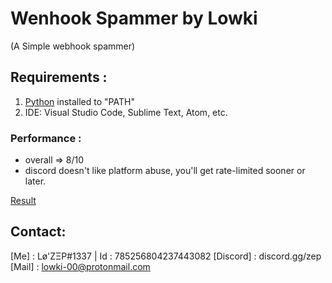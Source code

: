 # Wenhook Spammer by Lowki
(A Simple webhook spammer)

## Requirements :

1. [Python](https://python.org) installed to "PATH"
2. IDE: Visual Studio Code, Sublime Text, Atom, etc.

### Performance :

* overall => 8/10
* discord doesn't like platform abuse, you'll get rate-limited sooner or later.


[Result](https://cdn.discordapp.com/attachments/806622582492889121/806623801138741319/unknown.png) 

## Contact:
[Me] : Lø'ZΞP#1337 | Id : 785256804237443082
[Discord] : discord.gg/zep
[Mail] : lowki-00@protonmail.com
